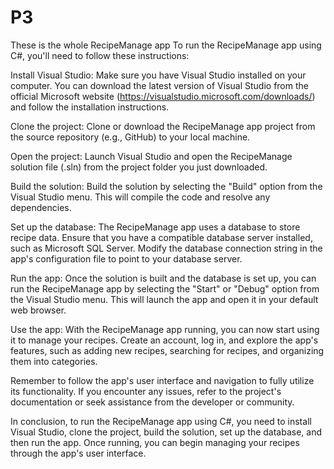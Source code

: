 # P3
These is the whole RecipeManage app
To run the RecipeManage app using C#, you'll need to follow these instructions: 

Install Visual Studio: Make sure you have Visual Studio installed on your computer. You can download the latest version of Visual Studio from the official Microsoft website (https://visualstudio.microsoft.com/downloads/) and follow the installation instructions. 

Clone the project: Clone or download the RecipeManage app project from the source repository (e.g., GitHub) to your local machine. 

Open the project: Launch Visual Studio and open the RecipeManage solution file (.sln) from the project folder you just downloaded. 

Build the solution: Build the solution by selecting the "Build" option from the Visual Studio menu. This will compile the code and resolve any dependencies. 

Set up the database: The RecipeManage app uses a database to store recipe data. Ensure that you have a compatible database server installed, such as Microsoft SQL Server. Modify the database connection string in the app's configuration file to point to your database server. 

Run the app: Once the solution is built and the database is set up, you can run the RecipeManage app by selecting the "Start" or "Debug" option from the Visual Studio menu. This will launch the app and open it in your default web browser. 

Use the app: With the RecipeManage app running, you can now start using it to manage your recipes. Create an account, log in, and explore the app's features, such as adding new recipes, searching for recipes, and organizing them into categories. 

Remember to follow the app's user interface and navigation to fully utilize its functionality. If you encounter any issues, refer to the project's documentation or seek assistance from the developer or community. 

In conclusion, to run the RecipeManage app using C#, you need to install Visual Studio, clone the project, build the solution, set up the database, and then run the app. Once running, you can begin managing your recipes through the app's user interface. 
